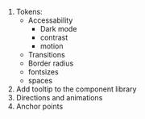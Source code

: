 1. Tokens:
   - Accessability
     - Dark mode
     - contrast
     - motion
   - Transitions
   - Border radius
   - fontsizes
   - spaces
2. Add tooltip to the component library
3. Directions and animations
4. Anchor points
